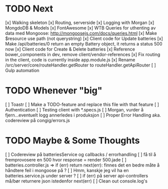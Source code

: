 # TODO Next
[x] Walking skeleton
[x] Routing, serverside
[x] Logging with Morgan
[x] MongdoDB & Models
[x] FontAwesome
[x] WTB Queries for uthenting av data med Mongoose: http://mongoosejs.com/docs/queries.html
[x] Make $resource use path (not querystring)
[x] Client code for Update batteries
[x] Make /api/batteries/0 return an empty Battery object, it returns a status 500 now
[x] Client code for Create & Delete batteries
[x] Reference bower_components in dev, remove client/vendor-references
[x] Fix routing in the client, code is currently inside app.module.js
[x] Rename /src/server/core/routeHandler.getRouter to routeHandler.getApiRouter
[ ] Gulp automation

# TODO Whenever "big"
[ ] Toastr
[ ] Make a TODO-feature and replace this file with that feature
[ ] Authentication
[ ] Testing client with *.specs.js
[ ] Morgan, vurder å fjern...eventuelt logg annerledes i produksjon
[ ] Proper Error Handling aka. codereview på congig/errors.js

# TODO Maybe & Some Thoughts
[ ] Codereview på batteriesService og callbacks / errorhandling
[ ] få til å fremprovosere en 500 hvor response = render 500.jade 
[ ] batteries.controller.js => if (err) return next(err): finnes det en bedre måte å håndtere feil i mongoose på ?
[ ] Hmm, kanskje jeg vil ha en batteries.service.js under server ?
[ ] if (err) på server api-controllers må/bør returnere json istedenfor next(err)
[ ] Clean out console.log's